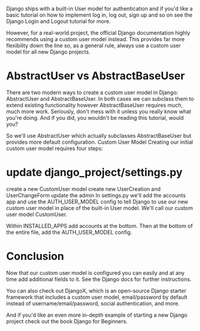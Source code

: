 Django ships with a built-in User model for authentication and if you'd like a basic tutorial on how to implement log in, log out, sign up and so on see the Django Login and Logout tutorial for more.

However, for a real-world project, the official Django documentation highly recommends using a custom user model instead. This provides far more flexibility down the line so, as a general rule, always use a custom user model for all new Django projects.

# AbstractUser vs AbstractBaseUser
There are two modern ways to create a custom user model in Django: AbstractUser and AbstractBaseUser. In both cases we can subclass them to extend existing functionality however AbstractBaseUser requires much, much more work. Seriously, don't mess with it unless you really know what you're doing. And if you did, you wouldn't be reading this tutorial, would you?

So we'll use AbstractUser which actually subclasses AbstractBaseUser but provides more default configuration.
Custom User Model
Creating our initial custom user model requires four steps:

# update django_project/settings.py

create a new CustomUser model
create new UserCreation and UserChangeForm
update the admin
In settings.py we'll add the accounts app and use the AUTH_USER_MODEL config to tell Django to use our new custom user model in place of the built-in User model. We'll call our custom user model CustomUser.

Within INSTALLED_APPS add accounts at the bottom. Then at the bottom of the entire file, add the AUTH_USER_MODEL config.

# Conclusion
Now that our custom user model is configured you can easily and at any time add additional fields to it. See the Django docs for further instructions.

You can also check out DjangoX, which is an open-source Django starter framework that includes a custom user model, email/password by default instead of username/email/password, social authentication, and more.

And if you'd like an even more in-depth example of starting a new Django project check out the book Django for Beginners.


